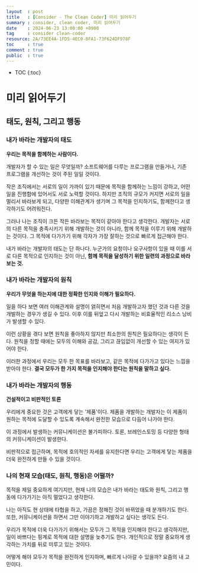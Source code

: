 ```yaml
---
layout  : post
title   : [Consider - The Clean Coder] 미리 읽어두기
summary : consider, clean coder, 미리 읽어두기 
date    : 2024-06-23 13:00:00 +0900
tag     : consider clean-coder
resource: 2A/73EE4A-1FD5-4EC0-8FA1-73F624DF978F
toc     : true
comment : true
public  : true
---
```

* TOC
  {:toc}

# 미리 읽어두기

## 태도, 원칙, 그리고 행동

### 내가 바라는 개발자의 태도

**우리는 목적을 함께하는 사람이다.**

개발자가 할 수 있는 일은 무엇일까? 소프트웨어를 다루는 프로그램을 만들거나, 기존 프로그램을 개선하는 것이 주된 일일 것이다.

작은 조직에서는 서로의 일이 가까이 있기 때문에 목적을 함께하는 느낌이 강하고, 어떤 일을 진행함에 있어서도 서로 노력할 것이다. 하지만 조직의 규모가 커지면 서로의 일을 멀리서 바라보게 되고, 다양한 이해관계가 생기며 그 목적을 인지하기도, 함께한다고 생각하기도 어려워진다.

그러나 나는 조직이 크든 작든 바라보는 목적이 같아야 한다고 생각한다. 개발자는 서로의 다른 목적을 충족시키기 위해 개발하는 것이 아니라, 함께 목적을 이루기 위해 개발하는 것이다. 그 목적에 다가가기 위해 각자가 가장 잘하는 것으로 빠르게 접근해야 한다.

내가 바라는 개발자의 태도는 단 하나다. 누군가의 요청이나 요구사항이 있을 때 이를 서로 다른 목적으로 인지하는 것이 아닌, **함께 목적을 달성하기 위한 일련의 과정으로 바라보는 것.**

### 내가 바라는 개발자의 원칙

**우리가 무엇을 하는지에 대한 정확한 인지와 이해가 필요하다.**

일을 하다 보면 여러 이해관계와 설명이 얽히면서 처음 개발하고자 했던 것과 다른 것을 개발하는 경우가 생길 수 있다. 이후 이를 뒤엎고 다시 개발하는 비효율적인 리소스 낭비가 발생할 수 있다.

이런 상황을 겪다 보면 원칙을 좋아하지 않지만 최소한의 원칙은 필요하다는 생각이 든다. 원칙을 정할 때에는 모두의 이해와 공감, 그리고 끊임없이 개선할 수 있는 여지가 있어야 한다.

이러한 과정에서 우리는 모두 한 목표를 바라보고, 같은 목적에 다가가고 있다는 느낌을 받아야 한다. **결국 모두가 한 가지 목적을 인지해야 한다는 원칙을 말하고 싶다.**

### 내가 바라는 개발자의 행동

**건설적이고 비판적인 토론**

우리에게 중요한 것은 고객에게 닿는 '제품'이다. 제품을 개발하는 개발자는 이 제품이 원하는 목적에 도달할 수 있도록 계속해서 완전한 모습으로 다듬어 나가야 한다.

이 과정에서 발생하는 커뮤니케이션은 불가피하다. 토론, 브레인스토밍 등 다양한 형태의 커뮤니케이션이 발생한다.

비판적으로 접근하며, 목적에 호의적인 자세를 유지한다면 우리는 고객에게 닿는 제품을 더욱 완전하게 만들 수 있을 것이다.

### 나의 현재 모습(태도, 원칙, 행동)은 어떨까?

목적을 제일 중요하게 여기지만, 현재 나의 모습은 내가 바라는 태도와 원칙, 그리고 행동에 다가가기는 아직 멀었다고 생각한다.

나는 아직도 현 상태에 타협을 하고, 가끔은 정해진 것이 바뀌었을 때 분개하기도 한다. 또한, 커뮤니케이션을 하면서 그만 이야기하고 개발하고 싶다는 생각도 든다.

우리가 목적에 더욱 다가가기 위해서는 모두가 그 목적을 인지해야 한다고 생각하지만, 일이 바쁘다는 핑계로 목적에 대한 설명을 늦추기도 한다. 개인적으로 정말 중요하게 생각하는 가치를 뒤로 미루고 있는 것이다.

어떻게 해야 모두가 목적을 완전하게 인지하며, 빠르게 나아갈 수 있을까? 요즘의 내 고민이다.
